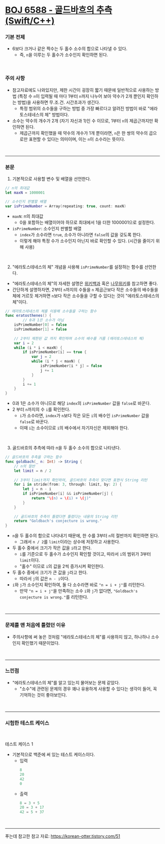 # [BOJ 6588 - 골드바흐의 추측(Swift/C++)](https://www.acmicpc.net/problem/6588)

### 기본 전제<br/>
 - 6보다 크거나 같은 짝수는 두 홀수 소수의 합으로 나타낼 수 있다.<br/>
     - 즉, `n`을 이루는 두 홀수가 소수인지 확인하면 된다.<br/>
<br/>

### 주의 사항<br/>
 - 참고자료에도 나와있지만, 제한 시간이 굉장히 짧기 때문에 일반적으로 사용하는 방법 (특정 수 `n`이 입력될 때 마다 1부터 `n`까지 나누어 보아 약수가 2개 뿐인지 확인하는 방법)을 사용하면 무.조.건. 시간초과가 생긴다.<br/>
    - 특정 범위의 소수들을 구하는 방법 중 가장 빠르다고 알려진 방법이 바로 "에라토스테네스의 체" 방법이다.<br/>
 - 소수는 약수의 개수가 2개 (자기 자신과 1)인 수 이므로, 1부터 `n`의 제곱근까지만 확인하면 된다.<br/>
    - 제곱근까지 확인했을 때 약수의 개수가 1개 뿐이라면, `n`은 한 쌍의 약수의 곱으로만 표현할 수 있다는 의미이며, 이는 `n`이 소수라는 뜻이다.<br/>
<br/>

---
### 본문<br/>

1. 기본적으로 사용할 변수 및 배열을 선언한다.<br/>
```Swift
// n의 최대값
let maxN = 1000001

// 소수인지 판별할 배열
var isPrimeNumber = Array(repeating: true, count: maxN)
```
 - `maxN`: n의 최대값<br/>
    - 0을 포함하는 배열이어야 하므로 최대에서 1을 더한 1000001으로 설정한다.<br/>
 - `isPrimeNumber`: 소수인지 판별할 배열<br/>
    - `index`가 소수라면 `true`, 소수가 아니라면 `false`의 값을 갖도록 한다.<br/>
    - 이렇게 해야 특정 수가 소수인지 아닌지 바로 확인할 수 있다. (시간을 줄이기 위해 사용)<br/>
 <br/>

2. "에라토스테네스의 체" 개념을 사용해 `isPrimeNumber`를 설정하는 함수를 선언한다.<br/>
- "에라토스테네스의 체"의 자세한 설명은 [위키백과](https://ko.wikipedia.org/wiki/에라토스테네스의_체) 혹은 [나무위키](https://namu.wiki/w/에라토스테네스의%20체)를 참고하면 좋다.<br/>
- 간단하게 설명하자면, 2부터 `n`까지의 수들을 `n` 제곱근보다 작은 소수들의 배수들을 체에 거르듯 제거하면 `n`보다 작은 소수들을 구할 수 있다는 것이 "에라토스테네스의 체"이다.<br/>
```Swift
// 에라토스테네스의 체를 이용해 소수들을 구하는 함수
func eratosthenes() {
        // 0과 1은 소수가 아님
    isPrimeNumber[0] = false
    isPrimeNumber[1] = false
    
    // 2부터 제한된 값 까지 확인하며 소수의 배수를 거름 (에라토스테네스의 체)
    var i = 2
    while (i * i < maxN) {
        if isPrimeNumber[i] == true {
            var j = 2
            while (i * j < maxN) {
                isPrimeNumber[i * j] = false
                j += 1
            }
        }
        i += 1
    }
}
```
 - 0과 1은 소수가 아니므로 해당 `index`의 `isPrimeNumber` 값을 `false`로 바꾼다.<br/>
 - 2 부터 `n`까지의 수 `i`를 확인한다.
    - `i`가 소수라면, `index`가 `n`보다 작은 모든 `i`의 배수인 `isPrimeNumber` 값을 `false`로 바꾼다.<br/>
    - 이때 `i`는 소수이므로 `i`의 배수에서 자기자신은 제외해야 한다.<br/>
<br/>

3. 골드바흐의 추측에 따라 n을 두 홀수 소수의 합으로 나타낸다.<br/>
``` Swift
// 골드바흐의 추측을 구하는 함수
func goldbach(_ n: Int) -> String {
    // n의 절반
    let limit = n / 2
    
    // 3부터 limit까지 확인하여, 골드바흐의 추측이 맞다면 표현식 String 리턴
    for i in stride(from: 3, through: limit, by: 2) {
        let j = n - i
        if isPrimeNumber[i] && isPrimeNumber[j] {
            return "\(n) = \(i) + \(j)"
        }
    }
    
    // 골드바흐의 추측이 틀렸다면 틀렸다는 내용의 String 리턴
    return "Goldbach's conjecture is wrong."
}
```
 - `n`을 두 홀수의 합으로 나타내기 때문에, 한 수를 3부터 `n`의 절반까지 확인하면 된다.<br/>
    - 그래서 `n / 2`를 `limit`이라는 상수에 저장하고 사용한다. 
 - 두 홀수 중에서 크기가 작은 값을 `i`라고 한다.<br/>
    - `i`를 기준으로 두 홀수가 소수인지 확인할 것이고, 따라서 `i`의 범위가 3부터 `limit`이다.
    - "홀수" 이므로 `i`의 값을 2씩 증가시켜 확인한다. 
 - 두 홀수 중에서 크기가 큰 값을 `j`라고 한다.<br/>
    - 따라서 `j`의 값은 `n - i`이다.<br/>
 - `i`와 `j`가 소수인지 확인하여, 둘 다 소수라면 바로 `"n = i + j"`를 리턴한다.<br/>
    - 만약 `"n = i + j"`을 만족하는 소수 `i`와 `j`가 없다면, `"Goldbach's conjecture is wrong."`를 리턴한다.
<br/>

---
### 문제를 맨 처음에 틀렸던 이유<br/>
- 주의사항에 써 놓은 것처럼 "에라토스테네스의 체"를 사용하지 않고, 하나하나 소수인지 확인했기 때문이었다.<br/>
<br/>

---
### 느낀점<br/>
- "에라토스테네스의 체"를 알고 있는지 물어보는 문제 같았다.<br/>
    - "소수"에 관련된 문제의 경우 꽤나 유용하게 사용할 수 있다는 생각이 들어, 꼭 기억하는 것이 좋아보인다.<br/>
<br/>

---
### 시험한 테스트 케이스
<br/>

테스트 케이스 1<br/>
- 기본적으로 백준에 써 있는 테스트 케이스이다.<br/>
    - 입력
        ```Swift
        8
        20
        42
        0
        ```
    - 출력
        ```Swift
        8 = 3 + 5
        20 = 3 + 17
        42 = 5 + 37
        ```
<br/>

--- 
푸는데 참고한 참고 자료: https://korean-otter.tistory.com/51<br/>
<br/>
